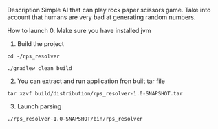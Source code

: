 Description
Simple AI that can play rock paper scissors game. Take into account that humans are very bad at generating random numbers.   


How to launch
0. Make sure you have installed jvm

1. Build the project

`cd ~/rps_resolver`

`./gradlew clean build`

2. You can extract and run application fron built tar file 

`tar xzvf build/distribution/rps_resolver-1.0-SNAPSHOT.tar`

3. Launch parsing

`./rps_resolver-1.0-SNAPSHOT/bin/rps_resolver`
